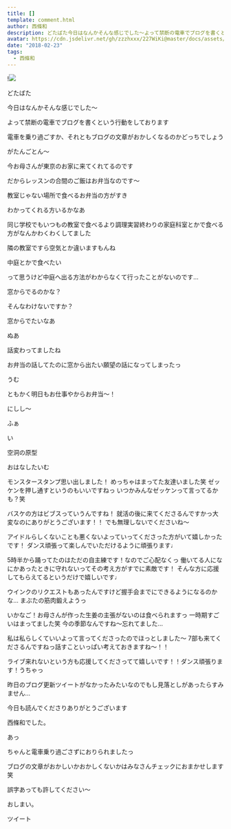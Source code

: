 ```yaml
---
title: []
template: comment.html
author: 西條和
description: どたばた今日はなんかそんな感じでした〜よって禁断の電車でブログを書くという行動をしております電車を乗り過ごすか、それともブログの文章がおかしくな...
avatar: https://cdn.jsdelivr.net/gh/zzzhxxx/227WiKi@master/docs/assets/photo/avatar/nagomi.jpg
date: "2018-02-23"
tags:
  - 西條和
---
```


!![](https://cdn.jsdelivr.net/gh/227WiKi/227WiKi-image@master/blog-image/nagomi-2018-02-23_1.jpg)









どたばた




今日はなんかそんな感じでした〜





よって禁断の電車でブログを書くという行動をしております







電車を乗り過ごすか、それともブログの文章がおかしくなるのかどっちでしょう






がたんごとん〜













今お母さんが東京のお家に来てくれてるのです







だからレッスンの合間のご飯はお弁当なのです〜






教室じゃない場所で食べるお弁当の方がすき






わかってくれる方いるかなあ








同じ学校でもいつもの教室で食べるより調理実習終わりの家庭科室とかで食べる方がなんかわくわくしてました






隣の教室ですら空気とか違いますもんね








中庭とかで食べたい







って思うけど中庭へ出る方法がわからなくて行ったことがないのです…






窓からでるのかな？




そんなわけないですか？






窓からでたいなあ






ぬあ






話変わってましたね




お弁当の話してたのに窓から出たい願望の話になってしまったっ




うむ






ともかく明日もお仕事やからお弁当〜！


にしし〜










ふぁ





い








空洞の原型












おはなしたいむ





モンスタースタンプ思い出しました！
めっちゃはまってた友達いました笑
ゼッケンを押し通すというのもいいですねっ
いつかみんなゼッケンって言ってるかも？笑




バスケの方はビブスっていうんですね！
就活の後に来てくださるんですかっ大変なのにありがとうございます！！
でも無理しないでくださいね〜





アイドルらしくないことも悪くないよっていってくださった方がいて嬉しかったです！
ダンス頑張って楽しんでいただけるように頑張ります♩




5時半から踊ってたのはただの自主練です！なのでご心配なくっ
働いてる人になにかあったときに守れないってその考え方がすでに素敵です！
そんな方に応援してもらえてるというだけで嬉しいです♩




ウインクのリクエストもあったんですけど握手会までにできるようになるのかな…
まぶたの筋肉鍛えようっ




いかなご！お母さんが作った生姜の主張がないのは食べられますっ
一時期すごいはまってました笑
今の季節なんですね〜忘れてました…





私は私らしくていいよって言ってくださったのでほっとしました〜
7部も来てくださるんですねっ話すこといっぱい考えておきますね〜！！




ライブ来れないという方も応援してくださってて嬉しいです！！ダンス頑張ります！うちゃっ







昨日のブログ更新ツイートがなかったみたいなのでもし見落としがあったらすみません…







今日も読んでくださりありがとうございます





西條和でした。




あっ



ちゃんと電車乗り過ごさずにおりられましたっ





ブログの文章がおかしいかおかしくないかはみなさんチェックにおまかせします笑




誤字あっても許してください〜






おしまい。


ツイート



